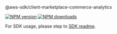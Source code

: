 @aws-sdk/client-marketplace-commerce-analytics

[![NPM version](https://img.shields.io/npm/v/@aws-sdk/client-marketplace-commerce-analytics/beta.svg)](https://www.npmjs.com/package/@aws-sdk/client-marketplace-commerce-analytics)
[![NPM downloads](https://img.shields.io/npm/dm/@aws-sdk/client-marketplace-commerce-analytics.svg)](https://www.npmjs.com/package/@aws-sdk/client-marketplace-commerce-analytics)

For SDK usage, please step to [SDK readme](https://github.com/aws/aws-sdk-js-v3).
